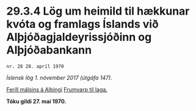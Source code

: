 # 29.3.4 Lög um heimild til hækkunar kvóta og framlags Íslands við Alþjóðagjaldeyrissjóðinn og Alþjóðabankann

`nr. 28 28. apríl 1970`

_Íslensk lög 1. nóvember 2017 (útgáfa 147)._

[Ferill málsins á Alþingi](https://www.althingi.is/thingstorf/thingmalalistar-eftir-thingum/ferill/?ltg=90&mnr=181)
[Frumvarp til laga.](https://www.althingi.is/altext/90/s/pdf/0424.pdf)

**Tóku gildi 27. maí 1970.**

